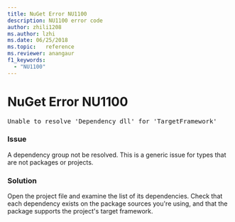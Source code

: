 ```yaml
---
title: NuGet Error NU1100
description: NU1100 error code
author: zhili1208
ms.author: lzhi
ms.date: 06/25/2018
ms.topic:   reference
ms.reviewer: anangaur
f1_keywords: 
  - "NU1100"
---
```


# NuGet Error NU1100

<pre>Unable to resolve 'Dependency dll' for 'TargetFramework'</pre>

### Issue
A dependency group not be resolved. This is a generic issue for types that are not packages or projects.

### Solution
Open the project file and examine the list of its dependencies. Check that each dependency exists on the package sources you're using, and that the package supports the project's target framework.